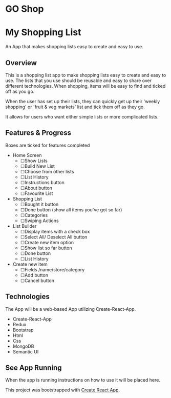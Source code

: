 # GO Shop

# My Shopping List

An App that makes shopping lists easy to create and easy to use.

## Overview

This is a shopping list app to make shopping lists easy to create and easy to use. The lists that you use should be reusable and easy to share over different technologies. When shopping, items will be easy to find and ticked off as you go.

When the user has set up their lists, they can quickly get up their &#39;weekly shopping&#39; or &#39;fruit &amp; veg markets&#39; list and tick them off as they go.

It allows for users who want either simple lists or more complicated lists.

## Features &amp; Progress

Boxes are ticked for features completed

- Home Screen
  - ☐Show Lists
  - ☐Build New List
  - ☐Choose from other lists
  - ☐List History
  - ☐Instructions button
  - ☐About button
  - ☐Favourite List
- Shopping List
  - ☐Bought it button
  - ☐Done button (show all items you&#39;ve got so far)
  - ☐Categories
  - ☐Swiping Actions
- List Builder
  - ☐Display items with a check box
  - ☐Select All/ Deselect All button
  - ☐Create new item option
  - ☐Show list so far button
  - ☐Done button
  - ☐List History
- Create new item
  - ☐Fields /name/store/category
  - ☐Add button
  - ☐Cancel button

## Technologies

The App will be a web-based App utilizing Create-React-App.

- Create-React-App
- Redux
- Bootstrap
- Html
- Css
- MongoDB
- Semantic UI

## See App Running

When the app is running instructions on how to use it will be placed here.

This project was bootstrapped with [Create React App](https://github.com/facebookincubator/create-react-app).
